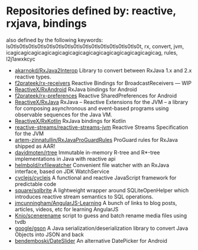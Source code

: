 # Repositories defined by: reactive, rxjava, bindings

also defined by the following keywords: ls0tls0tls0tls0tls0tls0tls0tls0tls0tls0tls0tls0tls0tls0tls0t, rx, convert, jvm, icagicagicagicagicagicagicagicagicagicagicagicagicagicagicag, rules, l2j1awxkcyc

- [akarnokd/RxJava2Interop](https://github.com/akarnokd/RxJava2Interop)
  Library to convert between RxJava 1.x and 2.x reactive types.
- [f2prateek/rx-receivers](https://github.com/f2prateek/rx-receivers)
  Reactive Bindings for BroadcastReceivers — WIP
- [ReactiveX/RxAndroid](https://github.com/ReactiveX/RxAndroid)
  RxJava bindings for Android
- [f2prateek/rx-preferences](https://github.com/f2prateek/rx-preferences)
  Reactive SharedPreferences for Android
- [ReactiveX/RxJava](https://github.com/ReactiveX/RxJava)
  RxJava – Reactive Extensions for the JVM – a library for composing asynchronous and event-based programs using observable sequences for the Java VM.
- [ReactiveX/RxKotlin](https://github.com/ReactiveX/RxKotlin)
  RxJava bindings for Kotlin
- [reactive-streams/reactive-streams-jvm](https://github.com/reactive-streams/reactive-streams-jvm)
  Reactive Streams Specification for the JVM
- [artem-zinnatullin/RxJavaProGuardRules](https://github.com/artem-zinnatullin/RxJavaProGuardRules)
  ProGuard rules for RxJava shipped as AAR!
- [davidmoten/rtree](https://github.com/davidmoten/rtree)
  Immutable in-memory R-tree and R*-tree implementations in Java with reactive api
- [helmbold/rxfilewatcher](https://github.com/helmbold/rxfilewatcher)
  Convenient file watcher with an RxJava interface, based on JDK WatchService
- [cyclejs/cyclejs](https://github.com/cyclejs/cyclejs)
  A functional and reactive JavaScript framework for predictable code
- [square/sqlbrite](https://github.com/square/sqlbrite)
  A lightweight wrapper around SQLiteOpenHelper which introduces reactive stream semantics to SQL operations.
- [jmcunningham/AngularJS-Learning](https://github.com/jmcunningham/AngularJS-Learning)
  A bunch of links to blog posts, articles, videos, etc for learning AngularJS
- [Knio/scenerename](https://github.com/Knio/scenerename)
  script to guess and batch rename media files using tvdb
- [google/gson](https://github.com/google/gson)
  A Java serialization/deserialization library to convert Java Objects into JSON and back
- [bendemboski/DateSlider](https://github.com/bendemboski/DateSlider)
  An alternative DatePicker for Android

